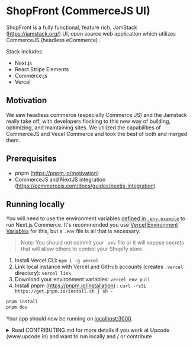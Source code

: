 # ShopFront (CommerceJS UI)

ShopFront is a fully functional, feature rich, JamStack (https://jamstack.org/) UI, open source web application which utilizes CommerceJS (headless eCommerce) .

Stack includes

- Next.js
- React Stripe Elements
- Commerce.js
- Vercel

## Motivation

We saw headless commerce (especially Commerce JS) and the Jamstack really take off, with developers flocking to this new way of building, optimizing, and maintaining sites. We utilized the capabilities of CommerceJS and Vecel Commerce and took the best of both and merged them.

## Prerequisites

- pnpm (https://pnpm.io/motivation)
- CommerceJS and NextJS integration (https://commercejs.com/docs/guides/nextjs-integration)

## Running locally

You will need to use the environment variables [defined in `.env.example`](.env.example) to run Next.js Commerce. It's recommended you use [Vercel Environment Variables](https://vercel.com/docs/concepts/projects/environment-variables) for this, but a `.env` file is all that is necessary.

> Note: You should not commit your `.env` file or it will expose secrets that will allow others to control your Shopify store.

1. Install Vercel CLI: `npm i -g vercel`
2. Link local instance with Vercel and GitHub accounts (creates `.vercel` directory): `vercel link`
3. Download your environment variables: `vercel env pull`
4. Install pnpm (https://pnpm.io/installation) : `curl -fsSL https://get.pnpm.io/install.sh | sh -`

```bash
pnpm install
pnpm dev
```

Your app should now be running on [localhost:3000](http://localhost:3000/).

<details>
  <summary>Read CONTRIBUTING.md for more details if you work at Upcode (www.upcode.in) and want to run locally and / or contribute</summary>
</details>
